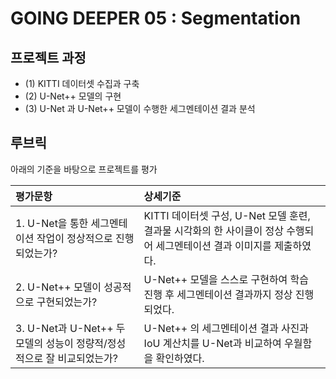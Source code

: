 # GOING DEEPER 05 : Segmentation


## 프로젝트 과정

- (1) KITTI 데이터셋 수집과 구축
- (2) U-Net++ 모델의 구현
- (3) U-Net 과 U-Net++ 모델이 수행한 세그멘테이션 결과 분석

## 루브릭
아래의 기준을 바탕으로 프로젝트를 평가

| 평가문항                                                     | 상세기준                                                     |
| :----------------------------------------------------------- | :----------------------------------------------------------- |
| 1. U-Net을 통한 세그멘테이션 작업이 정상적으로 진행되었는가? | KITTI 데이터셋 구성, U-Net 모델 훈련, 결과물 시각화의 한 사이클이 정상 수행되어 세그멘테이션 결과 이미지를 제출하였다. |
| 2. U-Net++ 모델이 성공적으로 구현되었는가? | U-Net++ 모델을 스스로 구현하여 학습 진행 후 세그멘테이션 결과까지 정상 진행되었다. |
| 3. U-Net과 U-Net++ 두 모델의 성능이 정량적/정성적으로 잘 비교되었는가? | U-Net++ 의 세그멘테이션 결과 사진과 IoU 계산치를 U-Net과 비교하여 우월함을 확인하였다. |